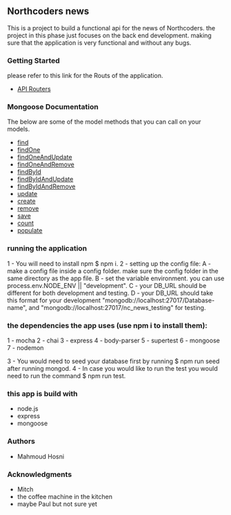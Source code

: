 ## Northcoders news

This is a project to build a functional api for the news of Northcoders. the project in this phase just focuses on the back end development. making sure that the application is very functional and without any bugs.

### Getting Started

please refer to this link for the Routs of the application.

- [API Routers](https://quiet-thicket-37970.herokuapp.com/)

### Mongoose Documentation

The below are some of the model methods that you can call on your models.

- [find](http://mongoosejs.com/docs/api.html#model_Model.find)
- [findOne](http://mongoosejs.com/docs/api.html#model_Model.findOne)
- [findOneAndUpdate](http://mongoosejs.com/docs/api.html#model_Model.findOneAndUpdate)
- [findOneAndRemove](http://mongoosejs.com/docs/api.html#model_Model.findOneAndRemove)
- [findById](http://mongoosejs.com/docs/api.html#model_Model.findById)
- [findByIdAndUpdate](http://mongoosejs.com/docs/api.html#model_Model.findByIdAndUpdate)
- [findByIdAndRemove](http://mongoosejs.com/docs/api.html#model_Model.findByIdAndRemove)
- [update](http://mongoosejs.com/docs/api.html#model_Model.update)
- [create](https://mongoosejs.com/docs/api.html#model_Model.create)
- [remove](http://mongoosejs.com/docs/api.html#model_Model-remove)
- [save](http://mongoosejs.com/docs/api.html#model_Model-save)
- [count](http://mongoosejs.com/docs/api.html#model_Model.count)
- [populate](https://mongoosejs.com/docs/api.html#model_Model.populate)

### running the application

1 - You will need to install npm $ npm i.
2 - setting up the config file:
A - make a config file inside a config folder. make sure the config folder in the same directory as the app file.
B - set the variable environment. you can use process.env.NODE_ENV || "development".
C - your DB_URL should be different for both development and testing.
D - your DB_URL should take this format for your development "mongodb://localhost:27017/Database-name", and "mongodb://localhost:27017/nc_news_testing" for testing.

### the dependencies the app uses (use npm i to install them):

1 - mocha
2 - chai
3 - express
4 - body-parser
5 - supertest
6 - mongoose
7 - nodemon

3 - You would need to seed your database first by running $ npm run seed after running mongod.
4 - In case you would like to run the test you would need to run the command $ npm run test.

### this app is build with

- node.js
- express
- mongoose

### Authors

- Mahmoud Hosni

### Acknowledgments

- Mitch
- the coffee machine in the kitchen
- maybe Paul but not sure yet

